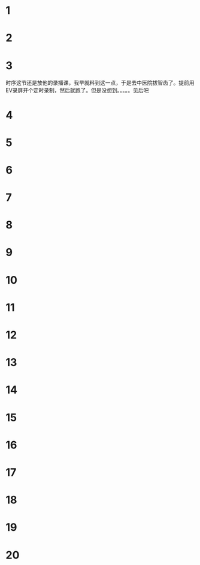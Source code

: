 # 1
# 2
# 3
时序这节还是放他的录播课，我早就料到这一点，于是去中医院拔智齿了。提前用EV录屏开个定时录制，然后就跑了。但是没想到。。。。。见后吧
# 4
# 5
# 6
# 7
# 8
# 9
# 10
# 11
# 12
# 13
# 14
# 15
# 16
# 17
# 18
# 19
# 20